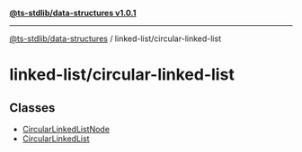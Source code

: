 [**@ts-stdlib/data-structures v1.0.1**](../../README.md)

***

[@ts-stdlib/data-structures](../../modules.md) / linked-list/circular-linked-list

# linked-list/circular-linked-list

## Classes

- [CircularLinkedListNode](classes/CircularLinkedListNode.md)
- [CircularLinkedList](classes/CircularLinkedList.md)
